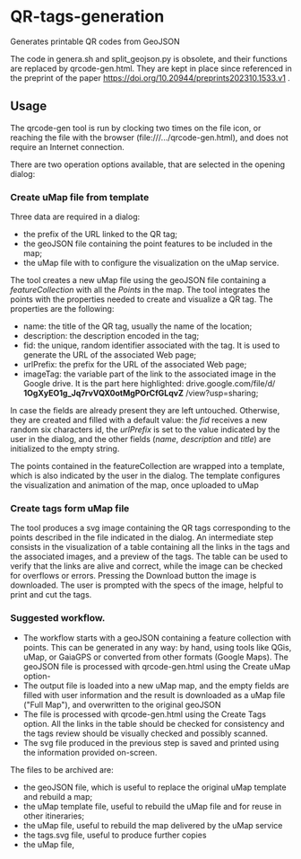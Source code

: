 # QR-tags-generation
Generates printable QR codes from GeoJSON

The code in genera.sh and split_geojson.py is obsolete, and their functions are replaced by qrcode-gen.html. They are kept in place since referenced in the preprint of the paper https://doi.org/10.20944/preprints202310.1533.v1 .

## Usage
The qrcode-gen tool is run by clocking two times on the file icon, or reaching the file with the browser (file:///.../qrcode-gen.html), and does not require an Internet connection.

There are two operation options available, that are selected in the opening dialog:

### Create uMap file from template
Three data are required in a dialog:
* the prefix of the URL linked to the QR tag;
* the geoJSON file containing the point features to be included in the map;
* the uMap file with to configure the visualization on the uMap service.

The tool creates a new uMap file using the geoJSON file containing a *featureCollection* with all the *Points* in the map. The tool integrates the points with the properties needed to create and visualize a QR tag. The properties are the following:
* name: the title of the QR tag, usually the name of the location;
* description: the description encoded in the tag;
* fid: the unique, random identifier associated with the tag. It is used to generate the URL of the associated Web page;
* urlPrefix: the prefix for the URL of the associated Web page;
* imageTag: the variable part of the link to the associated image in the Google drive. It is the part here highlighted: drive.google.com/file/d/ **1OgXyEO1g_Jq7rvVQX0otMgPOrCfGLqvZ** /view?usp=sharing;

In case the fields are already present they are left untouched. Otherwise, they are created and filled with a default value: the *fid* receives a new random six characters id, the *urlPrefix* is set to the value indicated by the user in the dialog, and the other fields (*name*, *description* and *title*) are initialized to the empty string.

The points contained in the featureCollection are wrapped into a template, which is also indicated by the user in the dialog. The template configures the visualization and animation of the map, once uploaded to uMap

### Create tags form uMap file
The tool produces a svg image containing the QR tags corresponding to the points described in the file indicated in the dialog.
An intermediate step consists in the visualization of a table containing all the links in the tags and the associated images, and a preview of the tags. The table can be used to verify that the links are alive and correct, while the image can be checked for overflows or errors.
Pressing the Download button the image is downloaded. The user is prompted with the specs of the image, helpful to print and cut the tags.

### Suggested workflow.

* The workflow starts with a geoJSON containing a feature collection with points. This can be generated in any way: by hand, using tools like QGis, uMap, or GaiaGPS or converted from other formats (Google Maps).
The geoJSON file is processed with qrcode-gen.html using the Create uMap option-
* The output file is loaded into a new uMap map, and the empty fields are filled with user information and the result is downloaded as a uMap file ("Full Map"), and overwritten to the original geoJSON
* The file is processed with qrcode-gen.html using the Create Tags option. All the links in the table should be checked for consistency and the tags review should be visually checked and possibly scanned.
* The svg file produced in the previous step is saved and printed using the information provided on-screen.

The files to be archived are:
- the geoJSON file, which is useful to replace the original uMap template and rebuild a map;
- the uMap template file, useful to rebuild the uMap file and for reuse in other itineraries;
- the uMap file, useful to rebuild the map delivered by the uMap service
- the tags.svg file, useful to produce further copies
- the uMap file,  
